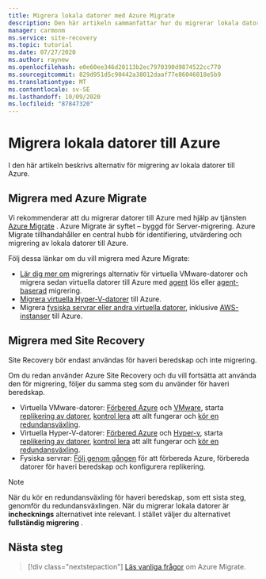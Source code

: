 ```yaml
---
title: Migrera lokala datorer med Azure Migrate
description: Den här artikeln sammanfattar hur du migrerar lokala datorer till Azure och rekommenderar Azure Migrate.
manager: carmonm
ms.service: site-recovery
ms.topic: tutorial
ms.date: 07/27/2020
ms.author: raynew
ms.openlocfilehash: e0e60ee346d20113b2ec7970390d9874522cc770
ms.sourcegitcommit: 829d951d5c90442a38012daaf77e86046018e5b9
ms.translationtype: MT
ms.contentlocale: sv-SE
ms.lasthandoff: 10/09/2020
ms.locfileid: "87847320"
---
```

# <a name="migrate-on-premises-machines-to-azure"></a>Migrera lokala datorer till Azure

I den här artikeln beskrivs alternativ för migrering av lokala datorer till Azure. 

## <a name="migrate-with-azure-migrate"></a>Migrera med Azure Migrate

Vi rekommenderar att du migrerar datorer till Azure med hjälp av tjänsten [Azure Migrate](../migrate/migrate-services-overview.md) . Azure Migrate är syftet – byggd för Server-migrering. Azure Migrate tillhandahåller en central hubb för identifiering, utvärdering och migrering av lokala datorer till Azure.

Följ dessa länkar om du vill migrera med Azure Migrate:

- [Lär dig mer om](../migrate/server-migrate-overview.md) migrerings alternativ för virtuella VMware-datorer och migrera sedan virtuella datorer till Azure med [agent](../migrate/tutorial-migrate-vmware.md) lös eller [agent-baserad](../migrate/tutorial-migrate-vmware-agent.md) migrering.
- [Migrera virtuella Hyper-V-datorer](../migrate/tutorial-migrate-hyper-v.md) till Azure.
- Migrera [fysiska servrar eller andra virtuella datorer](../migrate/tutorial-migrate-physical-virtual-machines.md), inklusive [AWS-instanser](../migrate/tutorial-migrate-aws-virtual-machines.md) till Azure.

## <a name="migrate-with-site-recovery"></a>Migrera med Site Recovery
Site Recovery bör endast användas för haveri beredskap och inte migrering.

Om du redan använder Azure Site Recovery och du vill fortsätta att använda den för migrering, följer du samma steg som du använder för haveri beredskap.

- Virtuella VMware-datorer: [Förbered Azure](tutorial-prepare-azure.md) och [VMware](vmware-azure-tutorial-prepare-on-premises.md), starta [replikering av datorer](vmware-azure-tutorial.md), [kontrol lera](tutorial-dr-drill-azure.md) att allt fungerar och [kör en redundansväxling](vmware-azure-tutorial-failover-failback.md).
- Virtuella Hyper-V-datorer: [Förbered Azure](tutorial-prepare-azure-for-hyperv.md) och [Hyper-v](hyper-v-prepare-on-premises-tutorial.md), starta [replikering av datorer](hyper-v-azure-tutorial.md), [kontrol lera](tutorial-dr-drill-azure.md) att allt fungerar och [kör en redundansväxling](hyper-v-azure-failover-failback-tutorial.md).
- Fysiska servrar: [Följ genom gången](physical-azure-disaster-recovery.md) för att förbereda Azure, förbereda datorer för haveri beredskap och konfigurera replikering.

> [!NOTE]
> När du kör en redundansväxling för haveri beredskap, som ett sista steg, genomför du redundansväxlingen. När du migrerar lokala datorer är **inchecknings** alternativet inte relevant. I stället väljer du alternativet **fullständig migrering** . 

## <a name="next-steps"></a>Nästa steg

> [!div class="nextstepaction"]
> [Läs vanliga frågor](../migrate/resources-faq.md) om Azure Migrate.

  
